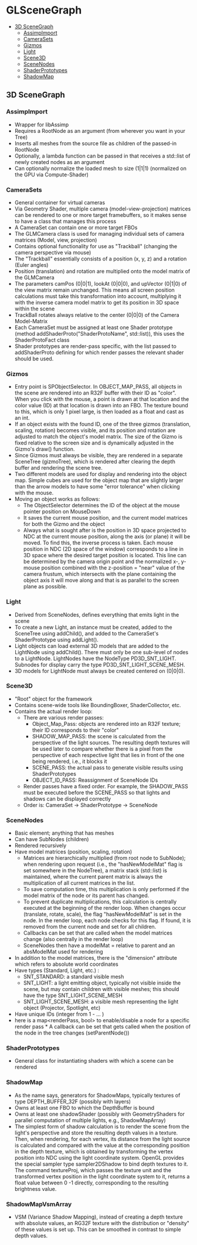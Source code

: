 # GLSceneGraph

- [3D SceneGraph](#3D-scenegraph)
  - [AssimpImport](#assimpimport)
  - [CameraSets](#camerasets)
  - [Gizmos](#gizmos)
  - [Light](#light)
  - [Scene3D](#scene3d)
  - [SceneNodes](#scenenodes)
  - [ShaderPrototypes](#shaderprototypes)
  - [ShadowMap](#ShadowMap)


## 3D SceneGraph
### AssimpImport
* Wrapper for libAssimp
* Requires a RootNode as an argument (from wherever you want in your Tree)
* Inserts all meshes from the source file as children of the passed-in RootNode
* Optionally, a lambda function can be passed in that receives a std::list of newly created nodes as an argument
* Can optionally normalize the loaded mesh to size (1|1|1) (normalized on the GPU via Compute-Shader)

### CameraSets
* General container for virtual cameras
* Via Geometry Shader, multiple camera (model-view-projection) matrices can be rendered to one or more target framebuffers, so it makes sense to have a class that manages this process
* A CameraSet can contain one or more target FBOs
* The GLMCamera class is used for managing individual sets of camera matrices (Model, view, projection)
* Contains optional functionality for use as "Trackball" (changing the camera perspective via mouse)
* The "Trackball" essentially consists of a position (x, y, z) and a rotation (Euler angles)
* Position (translation) and rotation are multiplied onto the model matrix of the GLMCamera
* The parameters camPos (0|0|1), lookAt (0|0|0), and upVector (0|1|0) of the view matrix remain unchanged. This means all screen position calculations must take this transformation into account, multiplying it with the inverse camera model matrix to get its position in 3D space within the scene
* TrackBall rotates always relative to the center (0|0|0) of the Camera Model-Matrix
* Each CameraSet must be assigned at least one Shader prototype (method addShaderProto("ShaderProtoName", std::list<renderPasses>)), this uses the ShaderProtoFact class
* Shader prototypes are render-pass specific, with the list passed to addShaderProto defining for which render passes the relevant shader should be used.

### Gizmos
* Entry point is SPObjectSelector. In OBJECT_MAP_PASS, all objects in the scene are rendered into an R32F buffer with their ID as "color". When you click with the mouse, a point is drawn at that location and the color value (ID) at that location is drawn into an FBO. The texture bound to this, which is only 1 pixel large, is then loaded as a float and cast as an int.
* If an object exists with the found ID, one of the three gizmos (translation, scaling, rotation) becomes visible, and its position and rotation are adjusted to match the object's model matrix. The size of the Gizmo is fixed relative to the screen size and is dynamically adjusted in the Gizmo's draw() function.
* Since Gizmos must always be visible, they are rendered in a separate SceneTree (gizmoTree), which is rendered after clearing the depth buffer and rendering the scene tree.
* Two different models are used for display and rendering into the object map. Simple cubes are used for the object map that are slightly larger than the arrow models to have some "error tolerance" when clicking with the mouse.
* Moving an object works as follows:
  * The ObjectSelector determines the ID of the object at the mouse pointer position on MouseDown
  * It saves the current mouse position, and the current model matrices for both the Gizmo and the object
  * Always what is sought after is the position in 3D space projected to NDC at the current mouse position, along the axis (or plane) it will be moved. To find this, the inverse process is taken. Each mouse position in NDC (2D space of the window) corresponds to a line in 3D space where the desired target position is located. This line can be determined by the camera origin point and the normalized x-, y- mouse position combined with the z-position = "near" value of the camera frustum, which intersects with the plane containing the object axis it will move along and that is as parallel to the screen plane as possible.

### Light
* Derived from SceneNodes, defines everything that emits light in the scene
* To create a new Light, an instance must be created, added to the SceneTree using addChild(), and added to the CameraSet's ShaderPrototype using addLight().
* Light objects can load external 3D models that are added to the LightNode using addChild(). There must only be one sub-level of nodes to a LightNode. LightNodes have the NodeType PD3D_SNT_LIGHT. Subnodes for display carry the type PD3D_SNT_LIGHT_SCENE_MESH.
* 3D models for LightNode must always be created centered on (0|0|0).

### Scene3D
* "Root" object for the framework
* Contains scene-wide tools like BoundingBoxer, ShaderCollector, etc.
* Contains the actual render loop:
  * There are various render passes:
    * Object_Map_Pass: objects are rendered into an R32F texture; their ID corresponds to their "color"
    * SHADOW_MAP_PASS: the scene is calculated from the perspective of the light sources. The resulting depth textures will be used later to compare whether there is a pixel from the perspective of each respective light that lies in front of the one being rendered, i.e., it blocks it
    * SCENE_PASS: the actual pass to generate visible results using ShaderPrototypes
    * OBJECT_ID_PASS: Reassignment of SceneNode IDs
  * Render passes have a fixed order. For example, the SHADOW_PASS must be executed before the SCENE_PASS so that lights and shadows can be displayed correctly
  * Order is: CameraSet → ShaderPrototype → SceneNode

### SceneNodes
* Basic element; anything that has meshes
* Can have SubNodes (children)
* Rendered recursively
* Have model matrices (position, scaling, rotation)
  * Matrices are hierarchically multiplied (from root node to SubNode); when rendering upon request (i.e., the "hasNewModelMat" flag is set somewhere in the NodeTree), a matrix stack (std::list<mat4>) is maintained, where the current parent matrix is always the multiplication of all current matrices in the list.
  * To save computation time, this multiplication is only performed if the model matrix of the node or its parent has changed.
  * To prevent duplicate multiplications, this calculation is centrally executed at the beginning of the render loop. When changes occur (translate, rotate, scale), the flag "hasNewModelMat" is set in the node. In the render loop, each node checks for this flag. If found, it is removed from the current node and set for all children.
  * Callbacks can be set that are called when the model matrices change (also centrally in the render loop)
  * SceneNodes then have a modelMat = relative to parent and an absModelMat used for rendering
* In addition to the model matrices, there is the "dimension" attribute which refers to absolute world coordinates
* Have types (Standard, Light, etc.) :
  * SNT_STANDARD: a standard visible mesh
  * SNT_LIGHT: a light emitting object, typically not visible inside the scene, but may contain children with visible meshes; this should have the type SNT_LIGHT_SCENE_MESH
  * SNT_LIGHT_SCENE_MESH: a visible mesh representing the light object (Projector, Spotlight, etc)
* Have unique IDs (integer from 1 - … )
* here is a map<renderPass, bool> to enable/disable a node for a specific render pass * A callback can be set that gets called when the position of the node in the tree changes (setParentNode())

### ShaderPrototypes
* General class for instantiating shaders with which a scene can be rendered

### ShadowMap
* As the name says, generators for ShadowMaps, typically textures of type DEPTH_BUFFER_32F (possibly with layers)
* Owns at least one FBO to which the DepthBuffer is bound
* Owns at least one shadowShader (possibly with GeometryShaders for parallel computation of multiple lights, e.g., ShadowMapArray)
* The simplest form of shadow calculation is to render the scene from the light's perspective and store the resulting depth values in a texture. Then, when rendering, for each vertex, its distance from the light source is calculated and compared with the value at the corresponding position in the depth texture, which is obtained by transforming the vertex position into NDC using the light coordinate system. OpenGL provides the special sampler type sampler2DShadow to bind depth textures to it. The command textureProj, which passes the texture unit and the transformed vertex position in the light coordinate system to it, returns a float value between 0 -1 directly, corresponding to the resulting brightness value.

### ShadowMapVsmArray
* VSM (Variance Shadow Mapping), instead of creating a depth texture with absolute values, an RG32F texture with the distribution or "density" of these values is set up. This can be smoothed in contrast to simple depth values.
